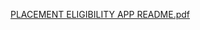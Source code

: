 [PLACEMENT ELIGIBILITY APP README.pdf](https://github.com/user-attachments/files/19122798/PLACEMENT.ELIGIBILITY.APP.README.pdf)
